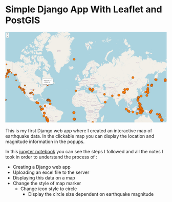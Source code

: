 # Simple Django App With Leaflet and PostGIS

![The result](https://github.com/natarslan/Simple-Django-App-With-Leaflet-/blob/main/WebProj/CircleMarkersWithPopup.jpg)

This is my first Django web app where I created an interactive map of earthquake data. In the clickable map you can display the location and magnitude information in the popups.

In this [jupyter notebook](https://github.com/natarslan/Simple-Django-App-With-Leaflet-/blob/main/SimpleDjangoApp.ipynb) you can see the steps I followed and all the notes I took in order to understand the process of :

- Creating a Django web app
- Uploading an excel file to the server
- Displaying this data on a map
- Change the style of map marker
  - Change icon style to circle
	- Display the circle size dependent on earthquake magnitude

